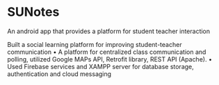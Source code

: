 # SUNotes
An android app that provides a platform for student teacher interaction

Built a social learning platform for improving student-teacher communication
•	A platform for centralized class communication and polling, utilized Google MAPs API, Retrofit library, REST API (Apache).
•	Used Firebase services and XAMPP server for database storage, authentication and cloud messaging

